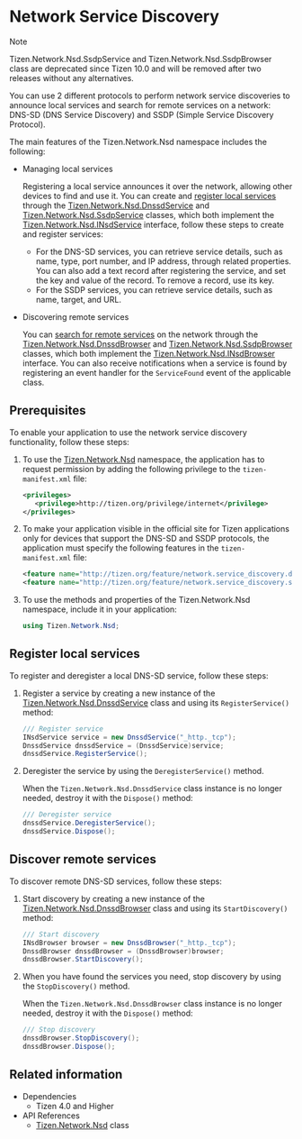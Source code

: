 # Network Service Discovery

> [!NOTE]
> Tizen.Network.Nsd.SsdpService and Tizen.Network.Nsd.SsdpBrowser class are deprecated since Tizen 10.0 and will be removed after two releases without any alternatives.

You can use 2 different protocols to perform network service discoveries to announce local services and search for remote services on a network: DNS-SD (DNS Service Discovery) and SSDP (Simple Service Discovery Protocol).

The main features of the Tizen.Network.Nsd namespace includes the following:

-   Managing local services

    Registering a local service announces it over the network, allowing other devices to find and use it. You can create and [register local services](#registration) through the [Tizen.Network.Nsd.DnssdService](/application/dotnet/api/TizenFX/latest/api/Tizen.Network.Nsd.DnssdService.html) and [Tizen.Network.Nsd.SsdpService](/application/dotnet/api/TizenFX/latest/api/Tizen.Network.Nsd.SsdpService.html) classes, which both implement the [Tizen.Network.Nsd.INsdService](/application/dotnet/api/TizenFX/latest/api/Tizen.Network.Nsd.INsdService.html) interface, follow these steps to create and register services:

    -   For the DNS-SD services, you can retrieve service details, such as name, type, port number, and IP address, through related properties. You can also add a text record after registering the service, and set the key and value of the record. To remove a record, use its key.
    -   For the SSDP services, you can retrieve service details, such as name, target, and URL.
-   Discovering remote services

    You can [search for remote services](#discovery) on the network through the [Tizen.Network.Nsd.DnssdBrowser](/application/dotnet/api/TizenFX/latest/api/Tizen.Network.Nsd.DnssdBrowser.html) and [Tizen.Network.Nsd.SsdpBrowser](/application/dotnet/api/TizenFX/latest/api/Tizen.Network.Nsd.SsdpBrowser.html) classes, which both implement the [Tizen.Network.Nsd.INsdBrowser](/application/dotnet/api/TizenFX/latest/api/Tizen.Network.Nsd.INsdBrowser.html) interface. You can also receive notifications when a service is found by registering an event handler for the `ServiceFound` event of the applicable class.

## Prerequisites

To enable your application to use the network service discovery functionality, follow these steps:

1.  To use the [Tizen.Network.Nsd](/application/dotnet/api/TizenFX/latest/api/Tizen.Network.Nsd.html) namespace, the application has to request permission by adding the following privilege to the `tizen-manifest.xml` file:

    ```XML
    <privileges>
       <privilege>http://tizen.org/privilege/internet</privilege>
    </privileges>
    ```

2.  To make your application visible  in the official site for Tizen applications only for devices that support the DNS-SD and SSDP protocols, the application must specify the following features in the `tizen-manifest.xml` file:

    ```XML
    <feature name="http://tizen.org/feature/network.service_discovery.dnssd"/>
    <feature name="http://tizen.org/feature/network.service_discovery.ssdp"/>
    ```

3.  To use the methods and properties of the Tizen.Network.Nsd namespace, include it in your application:

    ```csharp
    using Tizen.Network.Nsd;
    ```

<a name="registration"></a>
## Register local services

To register and deregister a local DNS-SD service, follow these steps:

1.  Register a service by creating a new instance of the [Tizen.Network.Nsd.DnssdService](/application/dotnet/api/TizenFX/latest/api/Tizen.Network.Nsd.DnssdService.html) class and using its `RegisterService()` method:

    ```csharp
    /// Register service
    INsdService service = new DnssdService("_http._tcp");
    DnssdService dnssdService = (DnssdService)service;
    dnssdService.RegisterService();
    ```

2.  Deregister the service by using the `DeregisterService()` method.

    When the `Tizen.Network.Nsd.DnssdService` class instance is no longer needed, destroy it with the `Dispose()` method:

    ```csharp
    /// Deregister service
    dnssdService.DeregisterService();
    dnssdService.Dispose();
    ```

<a name="discovery"></a>
## Discover remote services

To discover remote DNS-SD services, follow these steps:

1.  Start discovery by creating a new instance of the [Tizen.Network.Nsd.DnssdBrowser](/application/dotnet/api/TizenFX/latest/api/Tizen.Network.Nsd.DnssdBrowser.html) class and using its `StartDiscovery()` method:

    ```csharp
    /// Start discovery
    INsdBrowser browser = new DnssdBrowser("_http._tcp");
    DnssdBrowser dnssdBrowser = (DnssdBrowser)browser;
    dnssdBrowser.StartDiscovery();
    ```

2.  When you have found the services you need, stop discovery by using the `StopDiscovery()` method.

    When the `Tizen.Network.Nsd.DnssdBrowser` class instance is no longer needed, destroy it with the `Dispose()` method:

    ```csharp
    /// Stop discovery
    dnssdBrowser.StopDiscovery();
    dnssdBrowser.Dispose();
    ```


## Related information
- Dependencies
    -  Tizen 4.0 and Higher
- API References
    - [Tizen.Network.Nsd](/application/dotnet/api/TizenFX/latest/api/Tizen.Network.Nsd.html) class
